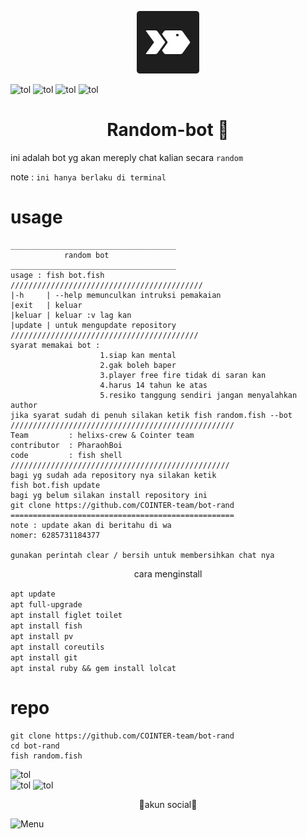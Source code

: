 <p align="center">
 <img
    src="https://github.com/COINTER-team/bot-rand/blob/main/poto/images.png" width="100" title="Menu" alt="Menu">
</p>

![tol](https://img.shields.io/badge/Code-BY%20POLYGON-yellowgreen)
![tol](https://img.shields.io/github/watchers/COINTER-team/bot-rand?color=green&logoColor=black&style=social)
![tol](https://img.shields.io/badge/Code-Fish%20shell-green)
![tol](https://img.shields.io/github/languages/code-size/COINTER-team/bot-rand?color=blue&style=plastic)                         

<h1 align="center">
  Random-bot 🤖
</h1>
</div>

ini adalah bot yg akan mereply chat kalian secara `random`

note : `ini hanya berlaku di terminal`

# usage
```
_____________________________________
            random bot
_____________________________________
usage : fish bot.fish
///////////////////////////////////////////
|-h     | --help memunculkan intruksi pemakaian
|exit   | keluar
|keluar | keluar :v lag kan
|update | untuk mengupdate repository
//////////////////////////////////////////
syarat memakai bot :
                    1.siap kan mental
                    2.gak boleh baper
                    3.player free fire tidak di saran kan
                    4.harus 14 tahun ke atas
                    5.resiko tanggung sendiri jangan menyalahkan author
jika syarat sudah di penuh silakan ketik fish random.fish --bot
//////////////////////////////////////////////////
Team         : helixs-crew & Cointer team
contributor  : PharaohBoi
code         : fish shell
/////////////////////////////////////////////////
bagi yg sudah ada repository nya silakan ketik
fish bot.fish update
bagi yg belum silakan install repository ini
git clone https://github.com/COINTER-team/bot-rand
==================================================
note : update akan di beritahu di wa
nomer: 6285731184377

gunakan perintah clear / bersih untuk membersihkan chat nya
```

<p align="center">
 cara menginstall
</p>

`apt update`                          
`apt full-upgrade`                      
`apt install figlet toilet`                
`apt install fish`                      
`apt install pv`                              
`apt install coreutils`                       
`apt install git`                             
`apt instal ruby && gem install lolcat`                             

# repo

```lolcode
git clone https://github.com/COINTER-team/bot-rand
cd bot-rand
fish random.fish
```

![tol](https://img.shields.io/badge/type%20code-open--source-blue)              
![tol](https://img.shields.io/github/forks/COINTER-team/bot-rand?style=for-the-badge)
![tol](https://img.shields.io/github/stars/COINTER-team/bot-rand?color=green&logoColor=red&style=for-the-badge)               

<p align="center">
  📱akun social📱
</p>
<a href="https://youtube.com/channel/UCtu-GcxKL8kJBXpR1wfMgWg">
  <img align="left" alt="Menu" width="80px" src="https://github.com/Bayu12345677/tolol/blob/main/5296522_youtube_youtube%20logo_icon.svg" />
</a>
